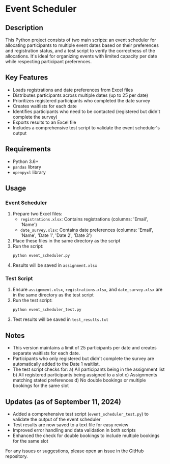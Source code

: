 # Event Scheduler

## Description
This Python project consists of two main scripts: an event scheduler for allocating participants to multiple event dates based on their preferences and registration status, and a test script to verify the correctness of the allocations. It's ideal for organizing events with limited capacity per date while respecting participant preferences.

## Key Features
- Loads registrations and date preferences from Excel files
- Distributes participants across multiple dates (up to 25 per date)
- Prioritizes registered participants who completed the date survey
- Creates waitlists for each date
- Identifies participants who need to be contacted (registered but didn't complete the survey)
- Exports results to an Excel file
- Includes a comprehensive test script to validate the event scheduler's output

## Requirements
- Python 3.6+
- `pandas` library
- `openpyxl` library

## Usage

### Event Scheduler
1. Prepare two Excel files:
   - `registrations.xlsx`: Contains registrations (columns: 'Email', 'Name')
   - `date_survey.xlsx`: Contains date preferences (columns: 'Email', 'Name', 'Date 1', 'Date 2', 'Date 3')
2. Place these files in the same directory as the script
3. Run the script:
   ```bash
   python event_scheduler.py
   ```
4. Results will be saved in `assignment.xlsx`

### Test Script
1. Ensure `assignment.xlsx`, `registrations.xlsx`, and `date_survey.xlsx` are in the same directory as the test script
2. Run the test script:
   ```bash
   python event_scheduler_test.py
   ```
3. Test results will be saved in `test_results.txt`

## Notes
- This version maintains a limit of 25 participants per date and creates separate waitlists for each date.
- Participants who only registered but didn't complete the survey are automatically added to the Date 1 waitlist.
- The test script checks for:
  a) All participants being in the assignment list
  b) All registered participants being assigned to a slot
  c) Assignments matching stated preferences
  d) No double bookings or multiple bookings for the same slot

## Updates (as of September 11, 2024)
- Added a comprehensive test script (`event_scheduler_test.py`) to validate the output of the event scheduler
- Test results are now saved to a text file for easy review
- Improved error handling and data validation in both scripts
- Enhanced the check for double bookings to include multiple bookings for the same slot

For any issues or suggestions, please open an issue in the GitHub repository.
